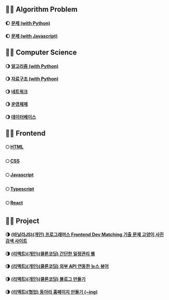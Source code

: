 ## 🧑‍💻 Algorithm Problem

#### 🌔 <a href="https://github.com/geunu97/Algorithm_Python" title="알고리즘" target="_blank">문제 (with Python)</a>

#### 🌔 <a href="https://github.com/geunu97/Algorithm_Javascript" title="자료구조" target="_blank">문제 (with Javascript)</a>

## 🧑‍💻 Computer Science

#### 🌖 <a href="https://geunu97-1.notion.site/0355d1fba4f74ea89122a71f1bad7ebc" title="알고리즘" target="_blank">알고리즘 (with Python)</a>

#### 🌖 <a href="https://geunu97-1.notion.site/7f5e9ca750f6453ebb3b8a21e1878f9a" title="자료구조" target="_blank">자료구조 (with Python)</a>

#### 🌖 <a href="https://geunu97-1.notion.site/8a8f38b9b4a8401fa97def4b79b4e52a" title="네트워크" target="_blank">네트워크</a>

#### 🌖 <a href="https://geunu97-1.notion.site/72cccca0d85d44ea82410c4ca8d1a23b" title="운영체제" target="_blank">운영체제</a>

#### 🌖 <a href="https://geunu97-1.notion.site/c89c7fe8c8124c80b64660f8db7a383d" title="데이터베이스" target="_blank">데이터베이스</a>

## 👨‍💻 Frontend

#### 🌕 <a href="https://www.notion.so/geunu97-6/HTML-9c18e99cd6d648eeb25797b0cfb0d9a3" title="HTML" target="_blank">HTML</a>

#### 🌕 <a href="https://geunu97-6.notion.site/CSS-606fd8a2fce948a6a96d063223500be7" title="CSS" target="_blank">CSS</a>

#### 🌕 <a href="https://geunu97-6.notion.site/Javascript-JS-6c3e9a89885246e99ca33438609b6fd3" title="자바스크립트" target="_blank">Javascript</a>

#### 🌕 <a href="https://geunu97-6.notion.site/TypeScript-TS-714d19f5ee1e4be29f9b1c78ad0a2a15" title="타입스크립트" target="_blank">Typescript</a>

#### 🌕 <a href="https://geunu97-6.notion.site/React-48a04ad2c3a141bfb23bfe11e6c20b4c" title="React" target="_blank">React</a>

## 👨‍💻 Project

#### 🌗 <a href="https://github.com/geunu97/Repository_Web_VanillaJS1" title="고양이 사진 검색 사이트" target="_blank">(바닐라JS)(개인) 프로그래머스 Frontend Dev Matching 기출 문제 고양이 사진 검색 사이트 </a>

#### 🌗 <a href="https://github.com/geunu97/Repository_Web_React1" title="간단한 일정관리 웹" target="_blank">(리액트)(개인)(클론코딩) 간단한 일정관리 웹</a>

#### 🌗 <a href="https://github.com/geunu97/Repository_Web_React2" title="외부 API 연동한 뉴스 뷰어" target="_blank">(리액트)(개인)(클론코딩) 외부 API 연동한 뉴스 뷰어</a>

#### 🌗 <a href="https://github.com/geunu97/Repository_Web_React3" title="블로그 만들기" target="_blank">(리액트)(개인)(클론코딩) 블로그 만들기</a>

#### 🌗 <a href="https://github.com/cbnu-sequence/sequence-web-front" title="Sequence" target="_blank">(리액트)(협업) 동아리 홈페이지 만들기 (~ing)</a>
